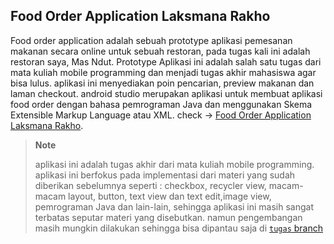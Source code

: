 ## Food Order Application Laksmana Rakho

Food order application adalah sebuah prototype aplikasi pemesanan makanan secara online untuk sebuah restoran, pada tugas kali ini adalah restoran saya, Mas Ndut. Prototype Aplikasi ini adalah salah satu tugas dari mata kuliah mobile programming dan menjadi tugas akhir mahasiswa agar bisa lulus. aplikasi ini menyediakan poin pencarian, preview makanan dan laman checkout. android studio merupakan aplikasi untuk membuat aplikasi food order dengan bahasa pemrograman Java dan menggunakan Skema Extensible Markup Language atau XML. check -> [Food Order Application Laksmana Rakho](https://github.com/mas003/TB2-Android-Studio/tree/tugas).

> **Note**
>
> aplikasi ini adalah tugas akhir dari mata kuliah mobile programming. aplikasi ini berfokus pada implementasi dari materi yang sudah diberikan sebelumnya seperti : checkbox, recycler view, macam-macam layout, button, text view dan text edit,image view, pemrograman Java dan lain-lain, sehingga aplikasi ini masih sangat terbatas seputar materi yang disebutkan. namun pengembangan masih mungkin dilakukan sehingga bisa dipantau saja di [`tugas` branch](https://github.com/mas003/TB2-Android-Studio/tree/tugas)
